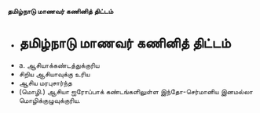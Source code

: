 **தமிழ்நாடு மாணவர் கணினித் திட்டம்**
- # தமிழ்நாடு மாணவர் கணினித் திட்டம்
- a. ஆசியாக்கண்டத்துக்குரிய
- சிறிய ஆசியாவுக்கு உரிய
- ஆசிய மரபுசார்ந்த
- (மொழி.) ஆசியா ஐரோப்பாக்    கண்டங்களிலுள்ள இந்தோ-செர்மானிய இனமல்லா மொழிக்குழுவுக்குரிய.

